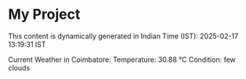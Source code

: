 # My Project

This content is dynamically generated in Indian Time (IST): 2025-02-17 13:19:31 IST


Current Weather in Coimbatore:
Temperature: 30.88 °C
Condition: few clouds
